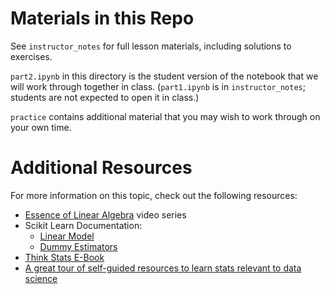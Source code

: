 # Materials in this Repo

See `instructor_notes` for full lesson materials, including solutions to exercises.

`part2.ipynb` in this directory is the student version of the notebook that we will work through together in class. (`part1.ipynb` is in `instructor_notes`; students are not expected to open it in class.)

`practice` contains additional material that you may wish to work through on your own time.

# Additional Resources

For more information on this topic, check out the following resources:

- [Essence of Linear Algebra](https://www.youtube.com/playlist?list=PLZHQObOWTQDPD3MizzM2xVFitgF8hE_ab) video series
- Scikit Learn Documentation:
	- [Linear Model](http://scikit-learn.org/stable/modules/linear_model.html)
	- [Dummy Estimators](http://scikit-learn.org/stable/modules/model_evaluation.html#dummy-estimators)
- [Think Stats E-Book](http://greenteapress.com/wp/think-stats-2e/)
- [A great tour of self-guided resources to learn stats relevant to data science](http://machinelearningmastery.com/linear-algebra-machine-learning/)

